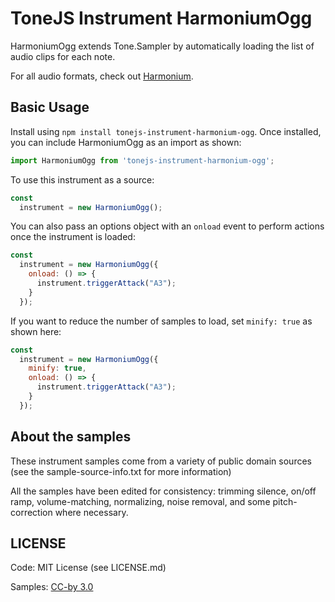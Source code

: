 # ToneJS Instrument HarmoniumOgg

HarmoniumOgg extends Tone.Sampler by automatically loading the list of audio clips for each note.

For all audio formats, check out [Harmonium](../README.md).

## Basic Usage

Install using `npm install tonejs-instrument-harmonium-ogg`. Once installed, you can include HarmoniumOgg as an import as shown:

```javascript
import HarmoniumOgg from 'tonejs-instrument-harmonium-ogg';
```

To use this instrument as a source:

```javascript
const
  instrument = new HarmoniumOgg();
```

You can also pass an options object with an `onload` event to perform actions once the instrument is loaded:

```javascript
const
  instrument = new HarmoniumOgg({
    onload: () => {
      instrument.triggerAttack("A3");
    }
  });
```

If you want to reduce the number of samples to load, set `minify: true` as shown here:

```javascript
const
  instrument = new HarmoniumOgg({
    minify: true,
    onload: () => {
      instrument.triggerAttack("A3");
    }
  });
```

## About the samples

These instrument samples come from a variety of public domain sources (see the sample-source-info.txt for more information)

All the samples have been edited for consistency: trimming silence, on/off ramp, volume-matching, normalizing, noise removal, and some pitch-correction where necessary.

## LICENSE

Code: MIT License (see LICENSE.md)

Samples: [CC-by 3.0](https://creativecommons.org/licenses/by/3.0/)
